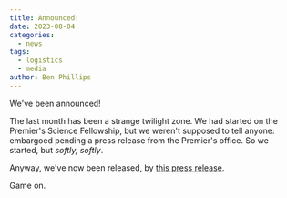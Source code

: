 ```yaml
---
title: Announced!
date: 2023-08-04
categories:
  - news
tags:
  - logistics
  - media
author: Ben Phillips
---
```


We've been announced!

The last month has been a strange twilight zone.  We had started on the Premier's Science Fellowship, but we weren't supposed to tell anyone: embargoed pending a press release from the Premier's office.  So we started, but _softly, softly_.

Anyway, we've now been released, by [this press release](https://www.wa.gov.au/government/announcements/premiers-science-fellowship-program-2022-recipients).

Game on.

